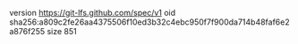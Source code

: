version https://git-lfs.github.com/spec/v1
oid sha256:a809c2fe26aa4375506f10ed3b32c4ebc950f7f900da714b48faf6e2a876f255
size 851
